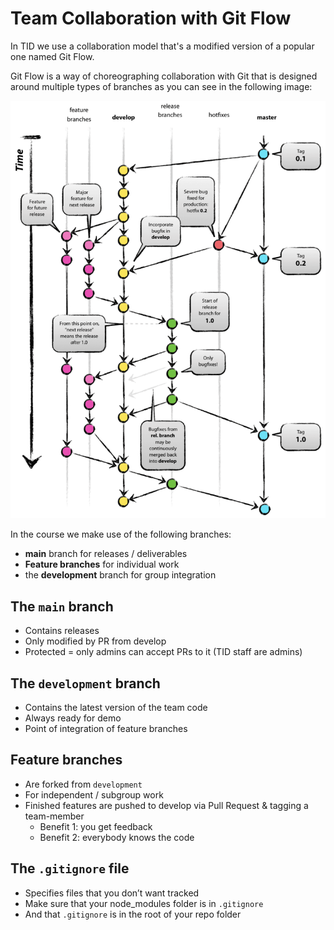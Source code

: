 # Team Collaboration with Git Flow

In TID we use a collaboration model that's a modified version of a popular one named Git Flow. 

Git Flow is a way of choreographing collaboration with Git that is designed around multiple types of branches as you can see in the following image: 

![The Git Flow Model](../../images/The%20Git%20Flow%20Model.png)


In the course we make use of the following branches: 
- **main** branch for releases / deliverables
- **Feature branches** for individual work
- the **development** branch for group integration

## The `main` branch

- Contains releases 
- Only modified by PR from develop
- Protected = only admins can accept PRs to it (TID staff are admins)

## The `development` branch

- Contains the latest version of the team code 
- Always ready for demo
- Point of integration of feature branches

## Feature branches

- Are forked from `development`
- For independent / subgroup work
- Finished features are pushed to develop via Pull Request & tagging a team-member
	- Benefit 1: you get feedback
	- Benefit 2: everybody knows the code



## The `.gitignore` file

- Specifies files that you don’t want tracked
- Make sure that your node_modules folder is in `.gitignore` 
- And that `.gitignore` is in the root of your repo folder
